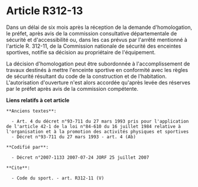 # Article R312-13

Dans un délai de six mois après la réception de la demande d'homologation, le préfet, après avis de la commission
consultative départementale de sécurité et d'accessibilité ou, dans les cas prévus par l'arrêté mentionné à l'article R.
312-11, de la Commission nationale de sécurité des enceintes sportives, notifie sa décision au propriétaire de l'équipement.

La décision d'homologation peut être subordonnée à l'accomplissement de travaux destinés à mettre l'enceinte sportive en
conformité avec les règles de sécurité résultant du code de la construction et de l'habitation. L'autorisation d'ouverture
n'est alors accordée qu'après levée des réserves par le préfet après avis de la commission compétente.

**Liens relatifs à cet article**

	**Anciens textes**:

	  - Art. 4 du décret n°93-711 du 27 mars 1993 pris pour l'application de l'article 42-1 de la loi n°84-610 du 16 juillet 1984 relative à l'organisation et à la promotion des activités physiques et sportives
	  - Décret n°93-711 du 27 mars 1993 - art. 4 (Ab)

	**Codifié par**:

	  - Décret n°2007-1133 2007-07-24 JORF 25 juillet 2007

	**Cite**:

	  - Code du sport. - art. R312-11 (V)
